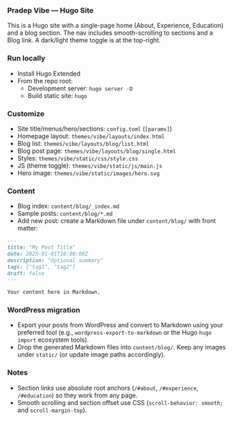 ### Pradep Vibe — Hugo Site

This is a Hugo site with a single-page home (About, Experience, Education) and a blog section. The nav includes smooth-scrolling to sections and a Blog link. A dark/light theme toggle is at the top-right.

### Run locally
- Install Hugo Extended
- From the repo root:
  - Development server: `hugo server -D`
  - Build static site: `hugo`

### Customize
- Site title/menus/hero/sections: `config.toml` (`[params]`)
- Homepage layout: `themes/vibe/layouts/index.html`
- Blog list: `themes/vibe/layouts/blog/list.html`
- Blog post page: `themes/vibe/layouts/blog/single.html`
- Styles: `themes/vibe/static/css/style.css`
- JS (theme toggle): `themes/vibe/static/js/main.js`
- Hero image: `themes/vibe/static/images/hero.svg`

### Content
- Blog index: `content/blog/_index.md`
- Sample posts: `content/blog/*.md`
- Add new post: create a Markdown file under `content/blog/` with front matter:

```markdown
---
title: "My Post Title"
date: 2025-01-01T10:00:00Z
description: "Optional summary"
tags: ["tag1", "tag2"]
draft: false
---

Your content here in Markdown.
```

### WordPress migration
- Export your posts from WordPress and convert to Markdown using your preferred tool (e.g., `wordpress-export-to-markdown` or the Hugo `hugo import` ecosystem tools).
- Drop the generated Markdown files into `content/blog/`. Keep any images under `static/` (or update image paths accordingly).

### Notes
- Section links use absolute root anchors (`/#about`, `/#experience`, `/#education`) so they work from any page.
- Smooth scrolling and section offset use CSS (`scroll-behavior: smooth;` and `scroll-margin-top`).
